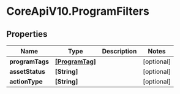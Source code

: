 # CoreApiV10.ProgramFilters

## Properties
Name | Type | Description | Notes
------------ | ------------- | ------------- | -------------
**programTags** | [**[ProgramTag]**](ProgramTag.md) |  | [optional] 
**assetStatus** | **[String]** |  | [optional] 
**actionType** | **[String]** |  | [optional] 


